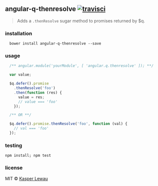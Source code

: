 ## angular-q-thenresolve [![travisci](https://travis-ci.org/kasperlewau/angular-q-thenresolve.svg?branch=master)](https://travis-ci.org/kasperlewau/angular-q-thenresolve)
> Adds a `.thenResolve` sugar method to promises returned by $q.

### installation
```
  bower install angular-q-thenresolve --save
```

### usage
```js
  /** angular.module('yourModule', [ 'angular.q.thenresolve' ]); **/

  var value;

  $q.defer().promise
    .thenResolve('foo')
    .then(function (res) {
      value = res;
      // value === 'foo'
    });

  /** OR **/

  $q.defer().promise.thenResolve('foo', function (val) {
    // val === 'foo'
  });
```

### testing
`npm install; npm test`

### license
MIT © [Kasper Lewau](https://github.com/kasperlewau)

